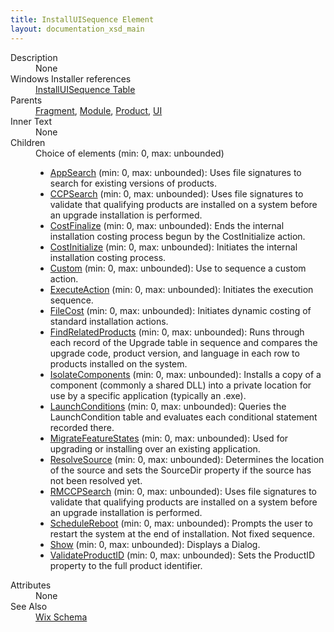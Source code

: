 ```yaml
---
title: InstallUISequence Element
layout: documentation_xsd_main
---
```

<dl>
  <dt>Description</dt>
  <dd>None</dd>
  <dt>Windows Installer references</dt>
  <dd>
    <a href="http://msdn.microsoft.com/library/aa369543.aspx" target="_blank">InstallUISequence Table</a>
  </dd>
  <dt>Parents</dt>
  <dd>
    <a href="../fragment/">Fragment</a>, <a href="../module/">Module</a>, <a href="../product/">Product</a>, <a href="../ui/">UI</a></dd>
  <dt>Inner Text</dt>
  <dd>None</dd>
  <dt>Children</dt>
  <dd>Choice of elements (min: 0, max: unbounded)<ul><li><a href="../appsearch/">AppSearch</a> (min: 0, max: unbounded): Uses file signatures to search for existing versions of products.</li><li><a href="../ccpsearch/">CCPSearch</a> (min: 0, max: unbounded): Uses file signatures to validate that qualifying products are installed on a system before an upgrade installation is performed.</li><li><a href="../costfinalize/">CostFinalize</a> (min: 0, max: unbounded): Ends the internal installation costing process begun by the CostInitialize action.</li><li><a href="../costinitialize/">CostInitialize</a> (min: 0, max: unbounded): Initiates the internal installation costing process.</li><li><a href="../custom/">Custom</a> (min: 0, max: unbounded): Use to sequence a custom action.</li><li><a href="../executeaction/">ExecuteAction</a> (min: 0, max: unbounded): Initiates the execution sequence.</li><li><a href="../filecost/">FileCost</a> (min: 0, max: unbounded): Initiates dynamic costing of standard installation actions.</li><li><a href="../findrelatedproducts/">FindRelatedProducts</a> (min: 0, max: unbounded): Runs through each record of the Upgrade table in sequence and compares the upgrade code, product version, and language in each row to products installed on the system.</li><li><a href="../isolatecomponents/">IsolateComponents</a> (min: 0, max: unbounded): Installs a copy of a component (commonly a shared DLL) into a private location for use by a specific application (typically an .exe).</li><li><a href="../launchconditions/">LaunchConditions</a> (min: 0, max: unbounded): Queries the LaunchCondition table and evaluates each conditional statement recorded there.</li><li><a href="../migratefeaturestates/">MigrateFeatureStates</a> (min: 0, max: unbounded): Used for upgrading or installing over an existing application.</li><li><a href="../resolvesource/">ResolveSource</a> (min: 0, max: unbounded): Determines the location of the source and sets the SourceDir property if the source has not been resolved yet.</li><li><a href="../rmccpsearch/">RMCCPSearch</a> (min: 0, max: unbounded): Uses file signatures to validate that qualifying products are installed on a system before an upgrade installation is performed.</li><li><a href="../schedulereboot/">ScheduleReboot</a> (min: 0, max: unbounded): Prompts the user to restart the system at the end of installation. Not fixed sequence.</li><li><a href="../show/">Show</a> (min: 0, max: unbounded): Displays a Dialog.</li><li><a href="../validateproductid/">ValidateProductID</a> (min: 0, max: unbounded): Sets the ProductID property to the full product identifier.</li></ul></dd>
  <dt>Attributes</dt>
  <dd>None</dd>
  <dt>See Also</dt>
  <dd>
    <a href="../">Wix Schema</a>
  </dd>
</dl>
